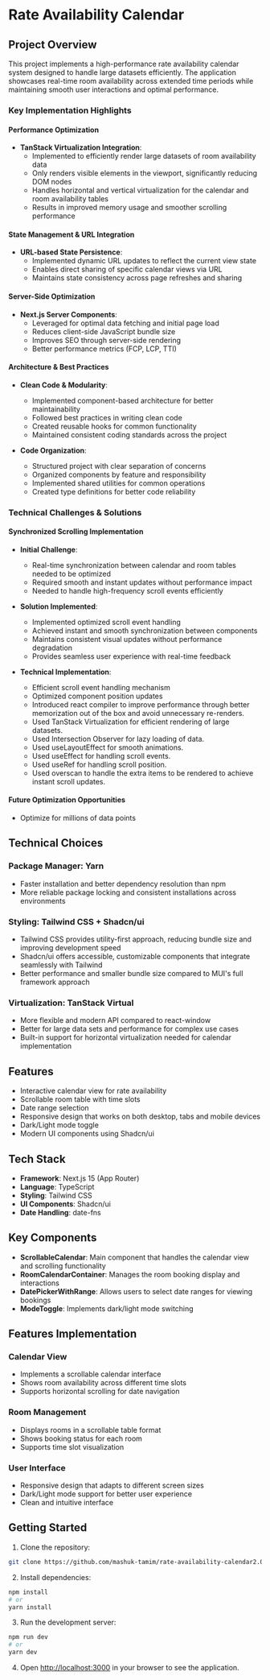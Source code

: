 # Rate Availability Calendar

## Project Overview

This project implements a high-performance rate availability calendar system designed to handle large datasets efficiently. The application showcases real-time room availability across extended time periods while maintaining smooth user interactions and optimal performance.

### Key Implementation Highlights

#### Performance Optimization
- **TanStack Virtualization Integration**: 
  - Implemented to efficiently render large datasets of room availability data
  - Only renders visible elements in the viewport, significantly reducing DOM nodes
  - Handles horizontal and vertical virtualization for the calendar and room availability tables
  - Results in improved memory usage and smoother scrolling performance

#### State Management & URL Integration
- **URL-based State Persistence**:
  - Implemented dynamic URL updates to reflect the current view state
  - Enables direct sharing of specific calendar views via URL
  - Maintains state consistency across page refreshes and sharing

#### Server-Side Optimization
- **Next.js Server Components**:
  - Leveraged for optimal data fetching and initial page load
  - Reduces client-side JavaScript bundle size
  - Improves SEO through server-side rendering
  - Better performance metrics (FCP, LCP, TTI)

#### Architecture & Best Practices
- **Clean Code & Modularity**:
  - Implemented component-based architecture for better maintainability
  - Followed best practices in writing clean code
  - Created reusable hooks for common functionality
  - Maintained consistent coding standards across the project

- **Code Organization**:
  - Structured project with clear separation of concerns
  - Organized components by feature and responsibility
  - Implemented shared utilities for common operations
  - Created type definitions for better code reliability

### Technical Challenges & Solutions

#### Synchronized Scrolling Implementation
- **Initial Challenge**:
  - Real-time synchronization between calendar and room tables needed to be optimized
  - Required smooth and instant updates without performance impact
  - Needed to handle high-frequency scroll events efficiently

- **Solution Implemented**:
  - Implemented optimized scroll event handling
  - Achieved instant and smooth synchronization between components
  - Maintains consistent visual updates without performance degradation
  - Provides seamless user experience with real-time feedback

- **Technical Implementation**:
  - Efficient scroll event handling mechanism
  - Optimized component position updates
  - Introduced react compiler to improve performance through better memorization out of the box and avoid unnecessary re-renders.
  - Used TanStack Virtualization for efficient rendering of large datasets.
  - Used Intersection Observer for lazy loading of data.
  - Used useLayoutEffect for smooth animations.
  - Used useEffect for handling scroll events.
  - Used useRef for handling scroll position.
  - Used overscan to handle the extra items to be rendered to achieve instant scroll updates.

#### Future Optimization Opportunities
- Optimize for millions of data points

## Technical Choices

### Package Manager: Yarn
- Faster installation and better dependency resolution than npm
- More reliable package locking and consistent installations across environments

### Styling: Tailwind CSS + Shadcn/ui
- Tailwind CSS provides utility-first approach, reducing bundle size and improving development speed
- Shadcn/ui offers accessible, customizable components that integrate seamlessly with Tailwind
- Better performance and smaller bundle size compared to MUI's full framework approach

### Virtualization: TanStack Virtual
- More flexible and modern API compared to react-window
- Better for large data sets and performance for complex use cases
- Built-in support for horizontal virtualization needed for calendar implementation

## Features

- Interactive calendar view for rate availability
- Scrollable room table with time slots
- Date range selection
- Responsive design that works on both desktop, tabs and mobile devices
- Dark/Light mode toggle
- Modern UI components using Shadcn/ui

## Tech Stack

- **Framework**: Next.js 15 (App Router)
- **Language**: TypeScript
- **Styling**: Tailwind CSS
- **UI Components**: Shadcn/ui
- **Date Handling**: date-fns


## Key Components

- **ScrollableCalendar**: Main component that handles the calendar view and scrolling functionality
- **RoomCalendarContainer**: Manages the room booking display and interactions
- **DatePickerWithRange**: Allows users to select date ranges for viewing bookings
- **ModeToggle**: Implements dark/light mode switching

## Features Implementation

### Calendar View
- Implements a scrollable calendar interface
- Shows room availability across different time slots
- Supports horizontal scrolling for date navigation

### Room Management
- Displays rooms in a scrollable table format
- Shows booking status for each room
- Supports time slot visualization

### User Interface
- Responsive design that adapts to different screen sizes
- Dark/Light mode support for better user experience
- Clean and intuitive interface


## Getting Started

1. Clone the repository:
```bash
git clone https://github.com/mashuk-tamim/rate-availability-calendar2.0.git
```

2. Install dependencies:
```bash
npm install
# or
yarn install
```

3. Run the development server:
```bash
npm run dev
# or
yarn dev
```

4. Open [http://localhost:3000](http://localhost:3000) in your browser to see the application.
